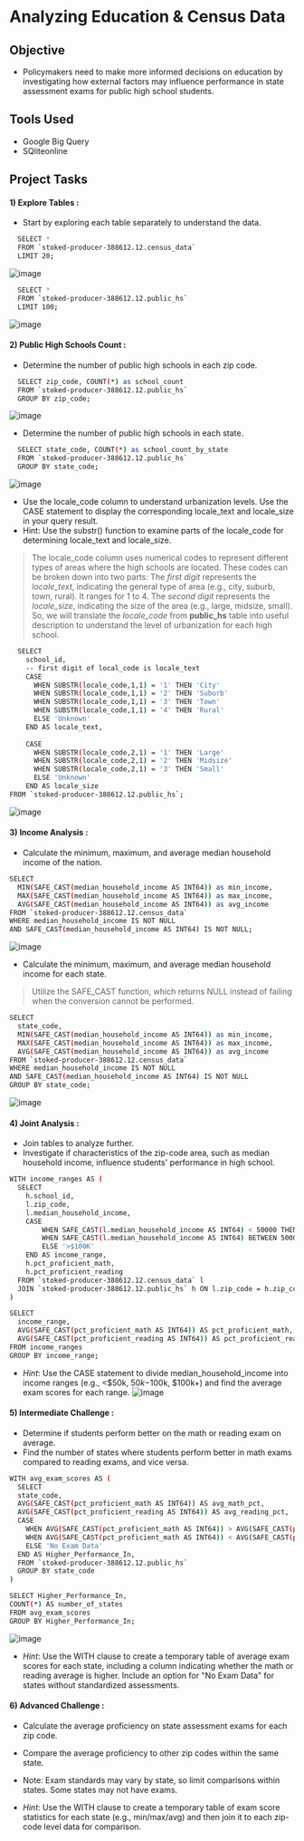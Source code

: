 # Analyzing Education & Census Data

## Objective
- Policymakers need to make more informed decisions on education by investigating how external factors may influence performance in state assessment exams for public high school students.

## Tools Used
- Google Big Query
- SQliteonline

## Project Tasks

#### 1) Explore Tables :
- Start by exploring each table separately to understand the data.
```sh
  SELECT * 
  FROM `stoked-producer-388612.12.census_data` 
  LIMIT 20;
```
![image](https://github.com/HimanshuBaswal/Census-High_School_SQL-Project/assets/74957804/72a95014-f705-40ab-8e4a-b47dd484dc42)

```sh
  SELECT * 
  FROM `stoked-producer-388612.12.public_hs` 
  LIMIT 100;
```
![image](https://github.com/HimanshuBaswal/Census-High_School_SQL-Project/assets/74957804/6fc6e901-909c-4c24-80c6-15ed5cbfc55d)


#### 2) Public High Schools Count :
- Determine the number of public high schools in each zip code.
```sh
  SELECT zip_code, COUNT(*) as school_count
  FROM `stoked-producer-388612.12.public_hs`
  GROUP BY zip_code;
```
![image](https://github.com/HimanshuBaswal/Census-High_School_SQL-Project/assets/74957804/62bd9143-c04d-43ac-bc11-d5d77761a2b9)

- Determine the number of public high schools in each state.
```sh
  SELECT state_code, COUNT(*) as school_count_by_state
  FROM `stoked-producer-388612.12.public_hs`
  GROUP BY state_code;
```
![image](https://github.com/HimanshuBaswal/Census-High_School_SQL-Project/assets/74957804/8ba0c261-7153-465f-9284-9bcc016d3dcf)

- Use the locale_code column to understand urbanization levels. Use the CASE statement to display the corresponding locale_text and locale_size in your query result.
- Hint: Use the substr() function to examine parts of the locale_code for determining locale_text and locale_size.
> The locale_code column uses numerical codes to represent different types of areas where the high schools are located. These codes can be broken down into two parts:
> The *first digit* represents the *locale_text*, indicating the general type of area (e.g., city, suburb, town, rural). It ranges for 1 to 4.
> The *second digit* represents the *locale_size*, indicating the size of the area (e.g., large, midsize, small).
> So, we will translate the *locale_code* from **public_hs** table into useful description to understand the level of urbanization for each high school.

```sh
  SELECT
    school_id,
    -- first digit of local_code is locale_text
    CASE
      WHEN SUBSTR(locale_code,1,1) = '1' THEN 'City'
      WHEN SUBSTR(locale_code,1,1) = '2' THEN 'Suburb'
      WHEN SUBSTR(locale_code,1,1) = '3' THEN 'Town'
      WHEN SUBSTR(locale_code,1,1) = '4' THEN 'Rural'
      ELSE 'Unknown'
    END AS locale_text,
    
    CASE
      WHEN SUBSTR(locale_code,2,1) = '1' THEN 'Large'
      WHEN SUBSTR(locale_code,2,1) = '2' THEN 'Midsize'
      WHEN SUBSTR(locale_code,2,1) = '3' THEN 'Small'
      ELSE 'Unknown'
    END AS locale_size
FROM `stoked-producer-388612.12.public_hs`;
```
![image](https://github.com/HimanshuBaswal/Census-High_School_SQL-Project/assets/74957804/4df6c1ae-3902-45a4-bd5c-52a0ceeff80b)

#### 3) Income Analysis : 
- Calculate the minimum, maximum, and average median household income of the nation.
```sh
SELECT 
  MIN(SAFE_CAST(median_household_income AS INT64)) as min_income,
  MAX(SAFE_CAST(median_household_income AS INT64)) as max_income,
  AVG(SAFE_CAST(median_household_income AS INT64)) as avg_income
FROM `stoked-producer-388612.12.census_data`
WHERE median_household_income IS NOT NULL
AND SAFE_CAST(median_household_income AS INT64) IS NOT NULL;
```
![image](https://github.com/HimanshuBaswal/Census-High_School_SQL-Project/assets/74957804/39f04fd8-0fc1-4b74-9370-79a91d553daf)

- Calculate the minimum, maximum, and average median household income for each state.
> Utilize the SAFE_CAST function, which returns NULL instead of failing when the conversion cannot be performed.
```sh
SELECT 
  state_code,
  MIN(SAFE_CAST(median_household_income AS INT64)) as min_income,
  MAX(SAFE_CAST(median_household_income AS INT64)) as max_income,
  AVG(SAFE_CAST(median_household_income AS INT64)) as avg_income
FROM `stoked-producer-388612.12.census_data`
WHERE median_household_income IS NOT NULL
AND SAFE_CAST(median_household_income AS INT64) IS NOT NULL
GROUP BY state_code;
```
![image](https://github.com/HimanshuBaswal/Census-High_School_SQL-Project/assets/74957804/11f62923-4508-4377-a9cd-adb38463bb1c)

#### 4) Joint Analysis :
- Join tables to analyze further.
- Investigate if characteristics of the zip-code area, such as median household income, influence students' performance in high school.
```sh
WITH income_ranges AS (
  SELECT
    h.school_id,
    l.zip_code,
    l.median_household_income,
    CASE 
        WHEN SAFE_CAST(l.median_household_income AS INT64) < 50000 THEN '<$50K'
        WHEN SAFE_CAST(l.median_household_income AS INT64) BETWEEN 50000 AND 100000 THEN '<$50K-$100K'
        ELSE '>$100K'
    END AS income_range,
    h.pct_proficient_math,
    h.pct_proficient_reading
  FROM `stoked-producer-388612.12.census_data` l 
  JOIN `stoked-producer-388612.12.public_hs` h ON l.zip_code = h.zip_code
)

SELECT 
  income_range,
  AVG(SAFE_CAST(pct_proficient_math AS INT64)) AS pct_proficient_math,
  AVG(SAFE_CAST(pct_proficient_reading AS INT64)) AS pct_proficient_reading
FROM income_ranges
GROUP BY income_range;
```
- *Hint*: Use the CASE statement to divide median_household_income into income ranges (e.g., <$50k, $50k-$100k, $100k+) and find the average exam scores for each range.
![image](https://github.com/HimanshuBaswal/Census-High_School_SQL-Project/assets/74957804/6455f038-f5f1-445b-a0fa-46599697c673)

#### 5) Intermediate Challenge :
- Determine if students perform better on the math or reading exam on average.
- Find the number of states where students perform better in math exams compared to reading exams, and vice versa.
```sh
WITH avg_exam_scores AS (
  SELECT
  state_code,
  AVG(SAFE_CAST(pct_proficient_math AS INT64)) AS avg_math_pct,
  AVG(SAFE_CAST(pct_proficient_reading AS INT64)) AS avg_reading_pct,
  CASE 
    WHEN AVG(SAFE_CAST(pct_proficient_math AS INT64)) > AVG(SAFE_CAST(pct_proficient_reading AS INT64)) THEN 'Math'
    WHEN AVG(SAFE_CAST(pct_proficient_math AS INT64)) < AVG(SAFE_CAST(pct_proficient_reading AS INT64)) THEN 'Reading'
    ELSE 'No Exam Data'
  END AS Higher_Performance_In,
  FROM `stoked-producer-388612.12.public_hs`
  GROUP BY state_code
)

SELECT Higher_Performance_In,
COUNT(*) AS number_of_states
FROM avg_exam_scores
GROUP BY Higher_Performance_In;
```
![image](https://github.com/HimanshuBaswal/Census-High_School_SQL-Project/assets/74957804/5fa0b04c-ddc9-4a88-8e10-ccc2314f3134)

- *Hint*: Use the WITH clause to create a temporary table of average exam scores for each state, including a column indicating whether the math or reading average is higher. Include an option for "No Exam Data" for states without standardized assessments.

#### 6) Advanced Challenge :
- Calculate the average proficiency on state assessment exams for each zip code.
- Compare the average proficiency to other zip codes within the same state.
- Note: Exam standards may vary by state, so limit comparisons within states. Some states may not have exams.

- *Hint*: Use the WITH clause to create a temporary table of exam score statistics for each state (e.g., min/max/avg) and then join it to each zip-code level data for comparison.
